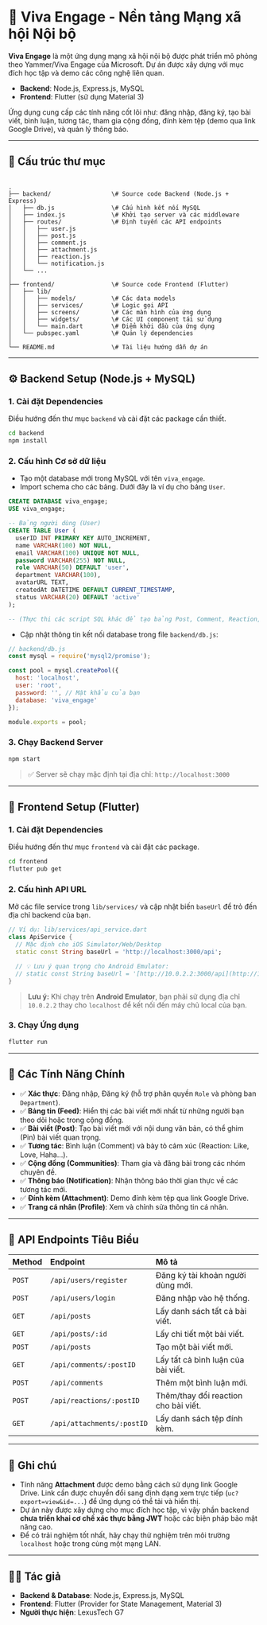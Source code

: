 # 📌 Viva Engage - Nền tảng Mạng xã hội Nội bộ

**Viva Engage** là một ứng dụng mạng xã hội nội bộ được phát triển mô phỏng theo Yammer/Viva Engage của Microsoft. Dự án được xây dựng với mục đích học tập và demo các công nghệ liên quan.

* **Backend**: Node.js, Express.js, MySQL
* **Frontend**: Flutter (sử dụng Material 3)

Ứng dụng cung cấp các tính năng cốt lõi như: đăng nhập, đăng ký, tạo bài viết, bình luận, tương tác, tham gia cộng đồng, đính kèm tệp (demo qua link Google Drive), và quản lý thông báo.

---

## 📂 Cấu trúc thư mục

```

.
├── backend/                 \# Source code Backend (Node.js + Express)
│   ├── db.js                \# Cấu hình kết nối MySQL
│   ├── index.js             \# Khởi tạo server và các middleware
│   ├── routes/              \# Định tuyến các API endpoints
│   │   ├── user.js
│   │   ├── post.js
│   │   ├── comment.js
│   │   ├── attachment.js
│   │   ├── reaction.js
│   │   └── notification.js
│   └── ...
│
├── frontend/                \# Source code Frontend (Flutter)
│   ├── lib/
│   │   ├── models/          \# Các data models
│   │   ├── services/        \# Logic gọi API
│   │   ├── screens/         \# Các màn hình của ứng dụng
│   │   ├── widgets/         \# Các UI component tái sử dụng
│   │   └── main.dart        \# Điểm khởi đầu của ứng dụng
│   └── pubspec.yaml         \# Quản lý dependencies
│
└── README.md                \# Tài liệu hướng dẫn dự án

````

---

## ⚙️ Backend Setup (Node.js + MySQL)

### 1. Cài đặt Dependencies

Điều hướng đến thư mục `backend` và cài đặt các package cần thiết.

```bash
cd backend
npm install
````

### 2\. Cấu hình Cơ sở dữ liệu

  * Tạo một database mới trong MySQL với tên `viva_engage`.
  * Import schema cho các bảng. Dưới đây là ví dụ cho bảng `User`.

<!-- end list -->

```sql
CREATE DATABASE viva_engage;
USE viva_engage;

-- Bảng người dùng (User)
CREATE TABLE User (
  userID INT PRIMARY KEY AUTO_INCREMENT,
  name VARCHAR(100) NOT NULL,
  email VARCHAR(100) UNIQUE NOT NULL,
  password VARCHAR(255) NOT NULL,
  role VARCHAR(50) DEFAULT 'user',
  department VARCHAR(100),
  avatarURL TEXT,
  createdAt DATETIME DEFAULT CURRENT_TIMESTAMP,
  status VARCHAR(20) DEFAULT 'active'
);

-- (Thực thi các script SQL khác để tạo bảng Post, Comment, Reaction, etc.)
```

  * Cập nhật thông tin kết nối database trong file `backend/db.js`:

<!-- end list -->

```javascript
// backend/db.js
const mysql = require('mysql2/promise');

const pool = mysql.createPool({
  host: 'localhost',
  user: 'root',
  password: '', // Mật khẩu của bạn
  database: 'viva_engage'
});

module.exports = pool;
```

### 3\. Chạy Backend Server

```bash
npm start
```

> ✅ Server sẽ chạy mặc định tại địa chỉ: `http://localhost:3000`

-----

## 📱 Frontend Setup (Flutter)

### 1\. Cài đặt Dependencies

Điều hướng đến thư mục `frontend` và cài đặt các package.

```bash
cd frontend
flutter pub get
```

### 2\. Cấu hình API URL

Mở các file service trong `lib/services/` và cập nhật biến `baseUrl` để trỏ đến địa chỉ backend của bạn.

```dart
// Ví dụ: lib/services/api_service.dart
class ApiService {
  // Mặc định cho iOS Simulator/Web/Desktop
  static const String baseUrl = 'http://localhost:3000/api';

  // 💡 Lưu ý quan trọng cho Android Emulator:
  // static const String baseUrl = '[http://10.0.2.2:3000/api](http://10.0.2.2:3000/api)';
}
```

> **Lưu ý:** Khi chạy trên **Android Emulator**, bạn phải sử dụng địa chỉ `10.0.2.2` thay cho `localhost` để kết nối đến máy chủ local của bạn.

### 3\. Chạy Ứng dụng

```bash
flutter run
```

-----

## 🌟 Các Tính Năng Chính

  * ✅ **Xác thực**: Đăng nhập, Đăng ký (hỗ trợ phân quyền `Role` và phòng ban `Department`).
  * ✅ **Bảng tin (Feed)**: Hiển thị các bài viết mới nhất từ những người bạn theo dõi hoặc trong cộng đồng.
  * ✅ **Bài viết (Post)**: Tạo bài viết mới với nội dung văn bản, có thể ghim (Pin) bài viết quan trọng.
  * ✅ **Tương tác**: Bình luận (Comment) và bày tỏ cảm xúc (Reaction: Like, Love, Haha...).
  * ✅ **Cộng đồng (Communities)**: Tham gia và đăng bài trong các nhóm chuyên đề.
  * ✅ **Thông báo (Notification)**: Nhận thông báo thời gian thực về các tương tác mới.
  * ✅ **Đính kèm (Attachment)**: Demo đính kèm tệp qua link Google Drive.
  * ✅ **Trang cá nhân (Profile)**: Xem và chỉnh sửa thông tin cá nhân.

-----

## 🔗 API Endpoints Tiêu Biểu

| Method | Endpoint | Mô tả |
| :--- | :--- | :--- |
| `POST` | `/api/users/register` | Đăng ký tài khoản người dùng mới. |
| `POST` | `/api/users/login` | Đăng nhập vào hệ thống. |
| `GET` | `/api/posts` | Lấy danh sách tất cả bài viết. |
| `GET` | `/api/posts/:id` | Lấy chi tiết một bài viết. |
| `POST` | `/api/posts` | Tạo một bài viết mới. |
| `GET` | `/api/comments/:postID` | Lấy tất cả bình luận của bài viết. |
| `POST` | `/api/comments` | Thêm một bình luận mới. |
| `POST` | `/api/reactions/:postID` | Thêm/thay đổi reaction cho bài viết. |
| `GET` | `/api/attachments/:postID` | Lấy danh sách tệp đính kèm. |

-----

## 📝 Ghi chú

  * Tính năng **Attachment** được demo bằng cách sử dụng link Google Drive. Link cần được chuyển đổi sang định dạng xem trực tiếp (`uc?export=view&id=...`) để ứng dụng có thể tải và hiển thị.
  * Dự án này được xây dựng cho mục đích học tập, vì vậy phần backend **chưa triển khai cơ chế xác thực bằng JWT** hoặc các biện pháp bảo mật nâng cao.
  * Để có trải nghiệm tốt nhất, hãy chạy thử nghiệm trên môi trường `localhost` hoặc trong cùng một mạng LAN.

-----

## 👨‍💻 Tác giả

  * **Backend & Database**: Node.js, Express.js, MySQL
  * **Frontend**: Flutter (Provider for State Management, Material 3)
  * **Người thực hiện**: LexusTech G7

<!-- end list -->